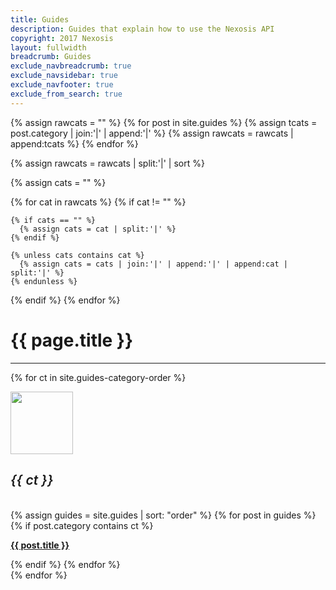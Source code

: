 ```yaml
---
title: Guides
description: Guides that explain how to use the Nexosis API
copyright: 2017 Nexosis 
layout: fullwidth
breadcrumb: Guides
exclude_navbreadcrumb: true
exclude_navsidebar: true
exclude_navfooter: true
exclude_from_search: true
---
```


{% assign rawcats = "" %}
{% for post in site.guides %}
  {% assign tcats = post.category | join:'|' | append:'|' %}
  {% assign rawcats = rawcats | append:tcats %}
{% endfor %}

{% assign rawcats = rawcats | split:'|' | sort %}

{% assign cats = "" %}

{% for cat in rawcats %}
  {% if cat != "" %}

    {% if cats == "" %}
      {% assign cats = cat | split:'|' %}
    {% endif %}

    {% unless cats contains cat %}
      {% assign cats = cats | join:'|' | append:'|' | append:cat | split:'|' %}
    {% endunless %}
  {% endif %}
{% endfor %}

<div class="row">
  <div class="col-sm-12 col-md-12 col-lg-12 col-xl-12">
    <h1>{{ page.title }}</h1>
    <hr>
    <!-- 
    {% for ct in cats %}
      <a class="badge badge-success" style="margin-left: 10px;" href="#{{ ct | slugify }}"> {{ ct }} </a>
    {% endfor %}
    <hr>
    -->
  </div>
</div>
<!-- New Layout -->
<style>
  h5 {font-size: 1.5em;font-weight: 600;}
</style>

{% for ct in site.guides-category-order %}
<div class="col-md-12">
  <div class="panel">
    <div class="panel-body">
      <div class="row">
        <div class="col-md-5">
          <div class="row">
            <div class="col-md-3">
              <img src="/assets/img/{{ ct | slugify }}.png" style="width: 100px;">
            </div>
            <div class="col-md-9">
              <h5 id="{{ ct | slugify }}" class="jumptarget mt20">{{ ct }}</h5>
              <!-- <p>Description goes here.</p> -->
            </div>
          </div>
        </div>
        <div class="col-md-7 p25 bg-color-lightGray" style="border-radius: 5px;">
          {% assign guides = site.guides | sort: "order" %}
          {% for post in guides %}
            {% if post.category contains ct %}
              <div class="col-md-6">
                <p><strong><a href="{{ site.url }}{{ post.url }}">{{ post.title }}</a></strong></p>
              </div>
            {% endif %}
          {% endfor %}
        </div>
      </div>
    </div>
  </div>
</div>
{% endfor %}